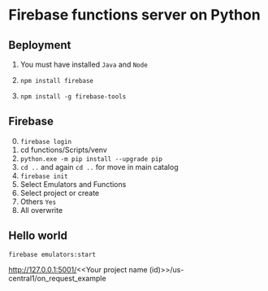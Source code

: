 # Firebase functions server on Python

## Вeployment

1. You must have installed `Java` and `Node`

2. `npm install firebase`

3. `npm install -g firebase-tools`


## Firebase

0. `firebase login` 
1. cd functions/Scripts/venv
2. `python.exe -m pip install --upgrade pip`
3. `cd ..` and again `cd ..` for move in main catalog
4. `firebase init`
5. Select Emulators and Functions
6. Select project or create
7. Others `Yes`
8. All overwrite

## Hello world

`firebase emulators:start`

http://127.0.0.1:5001/<<Your project name (id)>>/us-central1/on_request_example